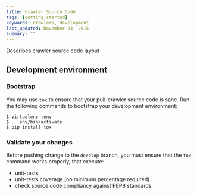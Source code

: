 ```yaml
---
title: Crawler Source Code
tags: [getting-started]
keywords: crawlers, development
last_updated: November 23, 2015
summary: ""
---
```


Describes crawler source code layout


## Development environment

### Bootstrap

You may use `tox` to ensure that your pull-crawler source code is sane. Run the following commands to bootstrap your development environment:

```
$ virtualenv .env
$ . .env/bin/activate
$ pip install tox
```

### Validate your changes

Before pushing change to the `develop` branch, you must ensure that the `tox` command works properly, that execute:

* unit-tests
* unit-tests coverage (no minimum percentage required)
* check source code compliancy against PEP8 standards
